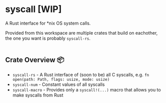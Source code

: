 # syscall [WIP]

A Rust interface for *nix OS system calls. 

Provided from this workspace are multiple crates that build on eachother, the one you want is probably `syscall-rs`.
<br />
<br />

## Crate Overview 📦
* `syscall-rs` - A Rust interface of (soon to be) all C syscalls, e.g. `fn open(path: Path, flags: usize, mode: usize)`
* `syscall-num` - Constant values of all syscalls
* `syscall-macro` - Provides only a `syscall!(...)` macro that allows you to make syscalls from Rust
